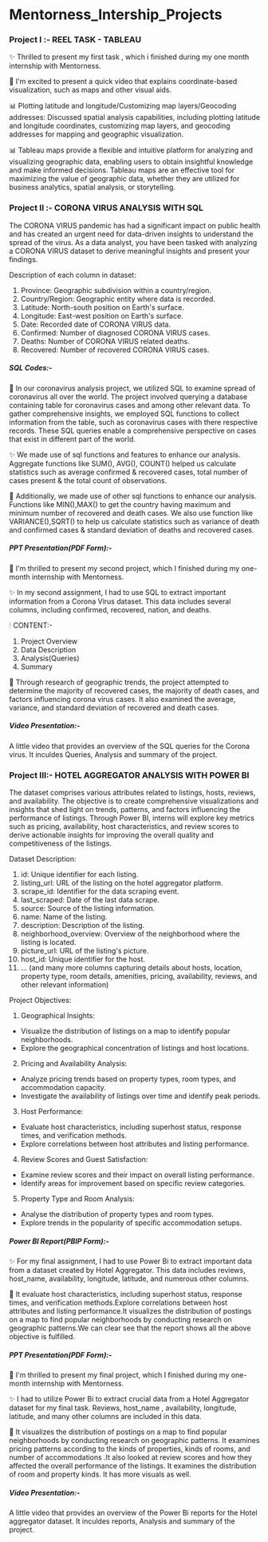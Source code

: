 # Mentorness_Intership_Projects

### Project I :- REEL TASK - TABLEAU

✨ Thrilled to present my first task , which i finished during my one month internship with Mentorness.

🔶 I'm excited to present a quick video that explains coordinate-based visualization, such as maps and other visual aids. 

📊 Plotting latitude and longitude/Customizing map layers/Geocoding addresses: Discussed spatial analysis capabilities, including plotting latitude and longitude coordinates, customizing map layers, and geocoding 
    addresses for mapping and geographic visualization.
    
📊 Tableau maps provide a flexible and intuitive platform for analyzing and visualizing geographic data, enabling users to obtain insightful knowledge and make informed decisions. Tableau maps are an effective tool 
    for maximizing the value of geographic data, whether they are utilized for business analytics, spatial analysis, or storytelling.

### Project II :- CORONA VIRUS ANALYSIS WITH SQL

The CORONA VIRUS pandemic has had a significant impact on public health and has created an urgent
need for data-driven insights to understand the spread of the virus. As a data analyst, you have been
tasked with analyzing a CORONA VIRUS dataset to derive meaningful insights and present your findings.

Description of each column in dataset:

1. Province: Geographic subdivision within a country/region.
2. Country/Region: Geographic entity where data is recorded.
3. Latitude: North-south position on Earth's surface.
4. Longitude: East-west position on Earth's surface.
5. Date: Recorded date of CORONA VIRUS data.
6. Confirmed: Number of diagnosed CORONA VIRUS cases.
7. Deaths: Number of CORONA VIRUS related deaths.
8. Recovered: Number of recovered CORONA VIRUS cases.

##### SQL Codes:-

📣 In our coronavirus analysis project, we utilized SQL to examine spread of coronavirus all over the world. The project involved querying a database containing table for coronavirus cases and among other relevant data. To gather comprehensive insights, we employed SQL  functions to collect information from the table, such as coronavirus cases with there respective records. These SQL queries enable a comprehensive perspective on cases that exist in different part of the world.

✨ We made use of sql functions and features to enhance our analysis. Aggregate functions like SUM(), AVG(), COUNT() helped us calculate statistics such as average confirmed & recovered cases, total number of cases present & the total count of observations.

🔔 Additionally, we made use of other sql functions to enhance our analysis. Functions like MIN(),MAX() to get the country having maximum and minimum number of recovered and death cases. We also use function like VARIANCE(),SQRT() to help us calculate statistics such as variance of death and confirmed cases & standard deviation of deaths and recovered  cases.

##### PPT Presentation(PDF Form):-

📣 I'm thrilled to present my second project, which I finished during my one-month internship with Mentorness. 

✨ In my second assignment, I had to use SQL to extract important information from a Corona Virus dataset. This data includes several columns, including confirmed, recovered, nation, and deaths.

🕯 CONTENT:-
 1. Project Overview
 2. Data Description
 3. Analysis(Queries)
 4. Summary

🔔 Through research of geographic trends, the project attempted to determine the majority of recovered cases, the majority of death cases, and factors influencing corona virus cases. It also examined the average, variance, and standard deviation of recovered and death cases.

##### Video Presentation:-

A little video that provides an overview of the SQL queries for the Corona virus. It inculdes Queries, Analysis and summary of the project.

### Project III:- HOTEL AGGREGATOR ANALYSIS WITH POWER BI

The dataset comprises various attributes related to listings, hosts, reviews, and availability. The objective is to create
comprehensive visualizations and insights that shed light on trends, patterns, and factors influencing the performance of listings. 
Through Power BI, interns will explore key metrics such as pricing, availability, host characteristics, and review scores to derive 
actionable insights for improving the overall quality and competitiveness of the listings.

Dataset Description:

1. id: Unique identifier for each listing.
2. listing_url: URL of the listing on the hotel aggregator platform.
3. scrape_id: Identifier for the data scraping event.
4. last_scraped: Date of the last data scrape.
5. source: Source of the listing information.
6. name: Name of the listing.
7. description: Description of the listing.
8. neighborhood_overview: Overview of the neighborhood where the listing is located.
9. picture_url: URL of the listing's picture.
10. host_id: Unique identifier for the host.
11. ... (and many more columns capturing details about hosts, location, property type, room details,
amenities, pricing, availability, reviews, and other relevant information)

Project Objectives:

1. Geographical Insights:
- Visualize the distribution of listings on a map to identify popular neighborhoods.
- Explore the geographical concentration of listings and host locations.
  
2. Pricing and Availability Analysis:
- Analyze pricing trends based on property types, room types, and accommodation capacity.
- Investigate the availability of listings over time and identify peak periods.
  
3. Host Performance:
- Evaluate host characteristics, including superhost status, response times, and verification methods.
- Explore correlations between host attributes and listing performance.
  
4. Review Scores and Guest Satisfaction:
- Examine review scores and their impact on overall listing performance.
- Identify areas for improvement based on specific review categories.
  
5. Property Type and Room Analysis:
- Analyse the distribution of property types and room types.
- Explore trends in the popularity of specific accommodation setups.

##### Power BI Report(PBIP Form):-

✨ For my final assignment, I had to use Power Bi to extract important data from a dataset created by Hotel Aggregator. This data includes reviews, host_name, availability, longitude, latitude, and numerous other columns.

🌟 It evaluate host characteristics, including superhost status, response times, and verification methods.Explore correlations between host attributes and listing performance.It visualizes the distribution of postings on a map to find popular neighborhoods by conducting research on geographic patterns.We can clear see that the report shows all the above objective is fulfilled.

##### PPT Presentation(PDF Form):-

📣 I'm thrilled to present my final project, which I finished during my one-month internship with Mentorness. 

✨ I had to utilize Power Bi to extract crucial data from a Hotel Aggregator dataset for my final task. Reviews, host_name , availability, longitude, latitude, and many other columns are included in this data.

🌟 It visualizes the distribution of postings on a map to find popular neighborhoods by conducting research on geographic patterns. It examines pricing patterns according to the kinds of properties, kinds of 
    rooms, and number of accommodations .It also looked at review scores and how they affected the overall performance of the listings. It examines the distribution of room and property kinds. It has more 
   visuals as well.
 
##### Video Presentation:-

A little video that provides an overview of the Power Bi reports for the Hotel aggregator dataset. It inculdes reports, Analysis and summary of the project.
